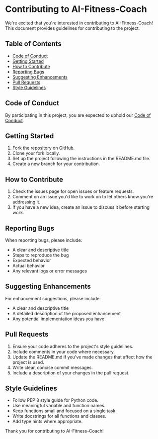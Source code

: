 # Contributing to AI-Fitness-Coach

We're excited that you're interested in contributing to AI-Fitness-Coach! This document provides guidelines for contributing to the project.

## Table of Contents

- [Code of Conduct](#code-of-conduct)
- [Getting Started](#getting-started)
- [How to Contribute](#how-to-contribute)
- [Reporting Bugs](#reporting-bugs)
- [Suggesting Enhancements](#suggesting-enhancements)
- [Pull Requests](#pull-requests)
- [Style Guidelines](#style-guidelines)

## Code of Conduct

By participating in this project, you are expected to uphold our [Code of Conduct](CODE_OF_CONDUCT.md).

## Getting Started

1. Fork the repository on GitHub.
2. Clone your fork locally.
3. Set up the project following the instructions in the README.md file.
4. Create a new branch for your contribution.

## How to Contribute

1. Check the issues page for open issues or feature requests.
2. Comment on an issue you'd like to work on to let others know you're addressing it.
3. If you have a new idea, create an issue to discuss it before starting work.

## Reporting Bugs

When reporting bugs, please include:

- A clear and descriptive title
- Steps to reproduce the bug
- Expected behavior
- Actual behavior
- Any relevant logs or error messages

## Suggesting Enhancements

For enhancement suggestions, please include:

- A clear and descriptive title
- A detailed description of the proposed enhancement
- Any potential implementation ideas you have

## Pull Requests

1. Ensure your code adheres to the project's style guidelines.
2. Include comments in your code where necessary.
3. Update the README.md if you've made changes that affect how the project is used.
4. Write clear, concise commit messages.
5. Include a description of your changes in the pull request.

## Style Guidelines

- Follow PEP 8 style guide for Python code.
- Use meaningful variable and function names.
- Keep functions small and focused on a single task.
- Write docstrings for all functions and classes.
- Add type hints where appropriate.

Thank you for contributing to AI-Fitness-Coach!